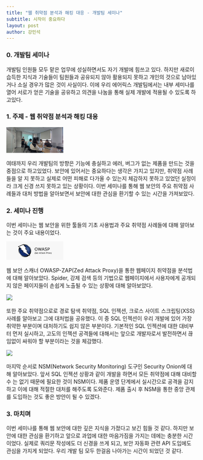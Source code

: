 ```yaml
---
title: "웹 취약점 분석과 해킹 대응 - 개발팀 세미나"
subtitle: 시작이 중요하다
layout: post
author: 강민석
---
```


### 0. 개발팀 세미나

개발팀 인원들 모두 맡은 업무에 성실하면서도 자기 개발에 힘쓰고 있다. 하지만 새로이 습득한 지식과 기술들이 팀원들과 공유되지 않아 활용되지 못하고 개인의 것으로 남아있거나 소실 경우가 많은 것이 사실이다. 이에 우리 에어릭스 개발팀에서는 내부 세미나를 열어 서로가 얻은 기술을 공유하고 의견을 나눔을 통해 실제 개발에 적용될 수 있도록 하고있다.

### 1. 주제 - 웹 취약점 분석과 해킹 대응

  <img src="/img/posts/2022-10-13/security_semina.jpg" width="30%"/>

여태까지 우리 개발팀의 방향은 기능에 충실하고 에러, 버그가 없는 제품을 만드는 것을 중점으로 하고있었다. 보안에 있어서는 중요하다는 생각은 가지고 있지만, 취약점 사례들을 알 지 못하고 실제로 어떤 피해로 다가올 수 있는지 체감하지 못하고 있었던 실정이라 크게 신경 쓰지 못하고 있는 상황이다. 이번 세미나를 통해 웹 보안의 주요 취약점 사례들과 대처 방법을 알아보면서 보안에 대한 관심을 환기할 수 있는 시간을 가져보았다.

### 2. 세미나 진행

이번 세미나는 웹 보안을 위한 툴들의 기초 사용법과 주요 취약점 사례들에 대해 알아보는 것이 주요 내용이었다. 

  <img src="/img/posts/2022-10-13/owasp_zap.png" width="30%"/>

웹 보안 스캐너 OWASP-ZAP(Zed Attack Proxy)을 통한 웹페이지 취약점을 분석법에 대해 알아보았다. Spider, 강제 검색 등의 기법으로 웹페이지에서 사용자에게 공개되지 않은 페이지들이 손쉽게 노출될 수 있는 상황에 대해 알아보았다.

  <img src="/img/posts/2022-10-13/sql_injection.png.jpg" width="30%"/>

또한 주요 취약점으로로 경로 탐색 취약점, SQL 인젝션, 크로스 사이트 스크립팅(XSS) 사례를 알아보고 그에 대처법을 공유했다. 이 중 SQL 인젝션이 우리 개발에 있어 가장 취약한 부분이며 대처하기도 쉽지 않은 부분이다. 기본적인 SQL 인젝션에 대한 대비부터 먼저 실시하고, 고도의 인젝션 공격들에 대해서는 앞으로 개발자로서 발전하면서 끊임없이 싸워야 할 부분이라는 것을 체감했다.
  
  <img src="/img/posts/2022-10-13/security_onion.png.jpg" width="30%"/>

마지막 순서로 NSM(Network Security Monitoring) 도구인 Security Onion에 대해 알아보았다. 앞서 SQL 인젝션 상황과 같이 개발을 하면서 모든 취약점에 대해 대비할 수 는 없기 때문에 필요한 것이 NSM이다. 제품 운영 단계에서 실시간으로 공격을 감지하고 이에 대해 적절한 대처를 해주도록 도와준다. 제품 출시 후 NSM을 통한 중앙 관제를 도입하는 것도 좋은 방안이 될 수 있겠다.

### 3. 마치며

이번 세미나를 통해 웹 보안에 대한 깊은 지식을 가졌다고 보긴 힘들 것 같다. 하지만 보안에 대한 관심을 환기하고 앞으로 과업에 대한 마음가짐을 가지는 데에는 충분한 시간이었다.  실제로 쿼리문 작성에도 더 신경을 쓰게 되고, 보안 자동화 관련 API 도입에도 관심을 가지게 되었다. 우리 개발 팀 모두 한걸음 나아가는 시간이 되었던 것 같다.